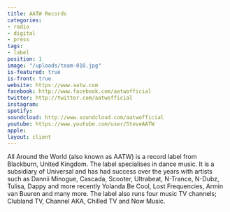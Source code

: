 ```yaml
---
title: AATW Records
categories:
- radio
- digital
- press
tags:
- label
position: 1
image: "/uploads/team-010.jpg"
is-featured: true
is-front: true
website: https://www.aatw.com
facebook: http://www.facebook.com/aatwofficial
twitter: http://twitter.com/aatwofficial
instagram:
spotify:
soundcloud: http://www.soundcloud.com/aatwofficial
youtube: https://www.youtube.com/user/SteveAATW
apple:
layout: client
---
```


All Around the World (also known as AATW) is a record label from Blackburn, United Kingdom. The label specialises in dance music. It is a subsidiary of Universal and has had success over the years with artists such as Dannii Minogue, Cascada, Scooter, Ultrabeat, N-Trance, N-Dubz, Tulisa, Dappy and more recently Yolanda Be Cool, Lost Frequencies, Armin van Buuren and many more. The label also runs four music TV channels; Clubland TV, Channel AKA, Chilled TV and Now Music.